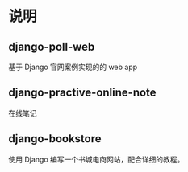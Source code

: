 # 说明

## django-poll-web

基于 Django 官网案例实现的的 web app

## django-practive-online-note

在线笔记

## django-bookstore

使用 Django 编写一个书城电商网站，配合详细的教程。
